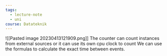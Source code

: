 ```yaml
---
tags:
  - lecture-note
  - uni
course: Datateknik
---
```

![[Pasted image 20230413121909.png]]
The counter can count instances from external sources or it can use its own cpu clock to count
We can use the formulas to calculate the exact time between events.